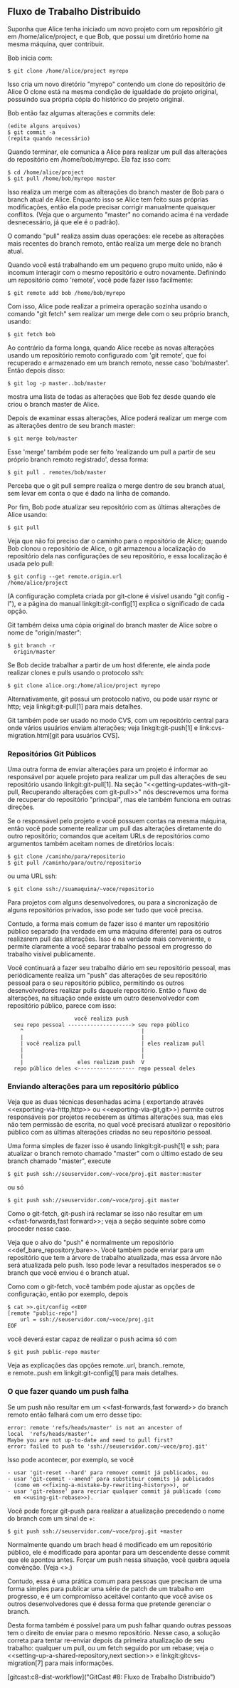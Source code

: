 ﻿## Fluxo de Trabalho Distribuido ##

Suponha que Alice tenha iniciado um novo projeto com um repositório git em
/home/alice/project, e que Bob, que possui um diretório home na mesma máquina,
quer contribuir.

Bob inicia com:

    $ git clone /home/alice/project myrepo

Isso cria um novo diretório "myrepo" contendo um clone do repositório de Alice
O clone está na mesma condição de igualdade do projeto original, possuindo sua 
própria cópia do histórico do projeto original.

Bob então faz algumas alterações e commits dele:


    (edite alguns arquivos)
    $ git commit -a
    (repita quando necessário)

Quando terminar, ele comunica a Alice para realizar um pull das alterações do 
repositório em /home/bob/myrepo. Ela faz isso com:

    $ cd /home/alice/project
    $ git pull /home/bob/myrepo master

Isso realiza um merge com as alterações do branch master de Bob para o branch 
atual de Alice. Enquanto isso se Alice tem feito suas próprias modificações,
então ela pode precisar corrigir manualmente quaisquer conflitos. (Veja que o
argumento "master" no comando acima é na verdade desnecessário, já que ele é o 
padrão).

O comando "pull" realiza assim duas operações: ele recebe as alterações mais 
recentes do branch remoto, então realiza um merge dele no branch atual.

Quando você está trabalhando em um pequeno grupo muito unido, não é incomum
interagir com o mesmo repositório e outro novamente. Definindo  um 
repositório como 'remote', você pode fazer isso facilmente:

    $ git remote add bob /home/bob/myrepo

Com isso, Alice pode realizar a primeira operação sozinha usando o comando 
"git fetch" sem realizar um merge dele com o seu próprio branch, usando:

    $ git fetch bob

Ao contrário da forma longa, quando Alice recebe as novas alterações usando um
repositório remoto configurado com 'git remote', que foi recuperado e 
armazenado em um branch remoto, nesse caso 'bob/master'. Então depois disso:

    $ git log -p master..bob/master

mostra uma lista de todas as alterações que Bob fez desde quando ele criou o
branch master de Alice.

Depois de examinar essas alterações, Alice poderá realizar um merge com as 
alterações dentro de seu branch master:

    $ git merge bob/master

Esse 'merge' também pode ser feito 'realizando um pull a partir de seu próprio 
branch remoto registrado', dessa forma:

    $ git pull . remotes/bob/master

Perceba que o git pull sempre realiza o merge dentro de seu branch atual,
sem levar em conta o que é dado na linha de comando.

Por fim, Bob pode atualizar seu repositório com as últimas alterações de Alice
usando:

    $ git pull

Veja que não foi preciso dar o caminho para o repositório de Alice;
quando Bob clonou o repositório de Alice, o git armazenou a localização do 
repositório dela nas configurações de seu repositório, e essa localização é 
usada pelo pull:

    $ git config --get remote.origin.url
    /home/alice/project

(A configuração completa criada por git-clone é visível usando 
"git config -l"), e a página do manual linkgit:git-config[1] explica o
significado de cada opção.

Git também deixa uma cópia original do branch master de Alice sobre o nome de
"origin/master":

    $ git branch -r
      origin/master

Se Bob decide trabalhar a partir de um host diferente, ele ainda pode realizar
clones e pulls usando o protocolo ssh: 

    $ git clone alice.org:/home/alice/project myrepo

Alternativamente, git possui um protocolo nativo, ou pode usar rsync or http;
veja linkgit:git-pull[1] para mais detalhes.   

Git também pode ser usado no modo CVS, com um repositório central para onde 
vários usuários enviam alterações; veja linkgit:git-push[1] e 
link:cvs-migration.html[git para usuários CVS].


### Repositórios Git Públicos ###

Uma outra forma de enviar alterações para um projeto é informar ao responsável 
por aquele projeto para realizar um pull das alterações de seu repositório 
usando linkgit:git-pull[1]. Na seção "<<getting-updates-with-git-pull,
Recuperando alterações com git-pull>>" nós descrevemos uma forma de
recuperar do repositório "principal", mas ele também funciona em outras 
direções.

Se o responsável pelo projeto e você possuem contas na mesma máquina, então
você pode somente realizar um pull das alterações diretamente do outro 
repositório; comandos que aceitam URLs de repositórios como argumentos também
aceitam nomes de diretórios locais:

    $ git clone /caminho/para/repositorio
    $ git pull /caminho/para/outro/repositorio

ou uma URL ssh:

    $ git clone ssh://suamaquina/~voce/repositorio

Para projetos com alguns desenvolvedores, ou para a sincronização de alguns 
repositórios privados, isso pode ser tudo que você precisa.   

Contudo, a forma mais comum de fazer isso é manter um repositório público 
separado (na verdade em uma máquina diferente) para os outros realizarem pull
das alterações. Isso é na verdade mais conveniente, e permite claramente a você
separar trabalho pessoal em progresso do trabalho visível publicamente.

Você continuará a fazer seu trabalho diário em seu repositório pessoal, mas 
periódicamente realiza um "push" das alterações de seu repositório pessoal
para o seu repositório público, permitindo os outros desenvolvedores realizar 
pulls daquele repositório. Então o fluxo de alterações, na situação onde existe
um outro desenvolvedor com repositório público, parece com isso:

                         você realiza push
      seu repo pessoal --------------------> seu repo público
    	^                                     |
    	|                                     |
    	| você realiza pull                   | eles realizam pull
    	|                                     |
    	|                                     |
        |                 eles realizam push  V
      repo público deles <------------------ repo pessoal deles
      


### Enviando alterações para um repositório público ###

Veja que as duas técnicas desenhadas acima ( exportando através
<<exporting-via-http,http>> ou <<exporting-via-git,git>>) permite outros
responsáveis por projetos receberem as últimas alterações sua, mas eles não
tem permissão de escrita, no qual você precisará atualizar o repositório 
público com as últimas alterações criadas no seu repositório pessoal.

Uma forma simples de fazer isso é usando linkgit:git-push[1] e ssh; para
atualizar o branch remoto chamado "master" com o último estado de seu branch
chamado "master", execute

    $ git push ssh://seuservidor.com/~voce/proj.git master:master

ou só

    $ git push ssh://seuservidor.com/~voce/proj.git master

Como o git-fetch, git-push irá reclamar se isso não resultar em um    
<<fast-forwards,fast forward>>; veja a seção sequinte sobre como proceder
nesse caso.

Veja que o alvo do "push" é normalmente um repositório  <<def_bare_repository,bare>>. 
Você também pode enviar para um repositório que tem a árvore de trabalho 
atualizada, mas essa árvore não será atualizada pelo push. Isso pode levar a
resultados inesperados se o branch que você enviou é o branch atual.

Como com o git-fetch, você também pode ajustar as opções de configuração, 
então por exemplo, depois

    $ cat >>.git/config <<EOF
    [remote "public-repo"]
    	url = ssh://seuservidor.com/~voce/proj.git
    EOF

você deverá estar capaz de realizar o push acima só com    

    $ git push public-repo master

Veja as explicações das opções remote.<name>.url, branch.<name>.remote,     
e remote.<name>.push em linkgit:git-config[1] para mais detalhes.


### O que fazer quando um push falha ###

Se um push não resultar em um <<fast-forwards,fast forward>> do branch remoto
então falhará com um erro desse tipo:

    error: remote 'refs/heads/master' is not an ancestor of
    local  'refs/heads/master'.
    Maybe you are not up-to-date and need to pull first?
    error: failed to push to 'ssh://seuservidor.com/~voce/proj.git'

Isso pode acontecer, por exemplo, se você    

	- usar 'git-reset --hard' para remover commit já publicados, ou
	- usar 'git-commit --amend' para substituir commits já publicados
	  (como em <<fixing-a-mistake-by-rewriting-history>>), or
	- usar 'git-rebase' para recriar qualquer commit já publicado (como
	  em <<using-git-rebase>>).

Você pode forçar git-push para realizar a atualização precedendo o nome do
branch com um sinal de +:      

    $ git push ssh://seuservidor.com/~voce/proj.git +master

Normalmente quando um brach head é modificado em um repositório público, ele
é modificado para apontar para um descendente desse commit que ele apontou antes.
Forçar um push nessa situação, você quebra aquela convênção.
(Veja <<problems-with-rewriting-history>>.)

Contudo, essa é uma prática comum para pessoas que precisam de uma forma 
simples para publicar uma série de patch de um trabalho em progresso, e é um
compromisso aceitável contanto que você avise os outros desenvolvedores que é 
dessa forma que pretende gerenciar o branch.

Desta forma também é possível para um push falhar quando outras pessoas tem o 
direito de enviar para o mesmo repositório. Nesse caso, a solução correta para 
tentar re-enviar depois da primeira atualização de seu trabalho: qualquer um 
pull, ou um fetch seguido por um rebase; veja o 
<<setting-up-a-shared-repository,next section>> e
linkgit:gitcvs-migration[7] para mais informações.

[gitcast:c8-dist-workflow]("GitCast #8: Fluxo de Trabalho Distribuido")
